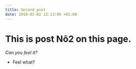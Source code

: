 ```yaml
---
title: Second post
date: 2018-02-02 13:13:00 +01:00
---
```


# This is post Nō2 on this page.

*Can you feel it?*

* Feel what?